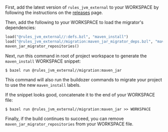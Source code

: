 First, add the latest version of `rules_jvm_external` to your WORKSPACE by
following the instructions on the
[releases](https://github.com/bazelbuild/rules_jvm_external/releases) page.

Then, add the following to your WORKSPACE to load the migrator's
dependencies:

```python
load("@rules_jvm_external//:defs.bzl", "maven_install")
load("@rules_jvm_external//migration:maven_jar_migrator_deps.bzl", "maven_jar_migrator_repositories")
maven_jar_migrator_repositories()
```

Next, run this command in root of project workspace to generate the
`maven_install` WORKSPACE snippet:

```
$ bazel run @rules_jvm_external//migration:maven_jar
```

This command will also run the buildozer commands to migrate your project to
use the new `maven_install` labels.

If the snippet looks good, concatenate it to the end of your WORKSPACE file:

```
$ bazel run @rules_jvm_external//migration:maven_jar >> WORKSPACE
```

Finally, if the build continues to succeed, you can remove
`maven_jar_migrator_repositories` from your WORKSPACE file.